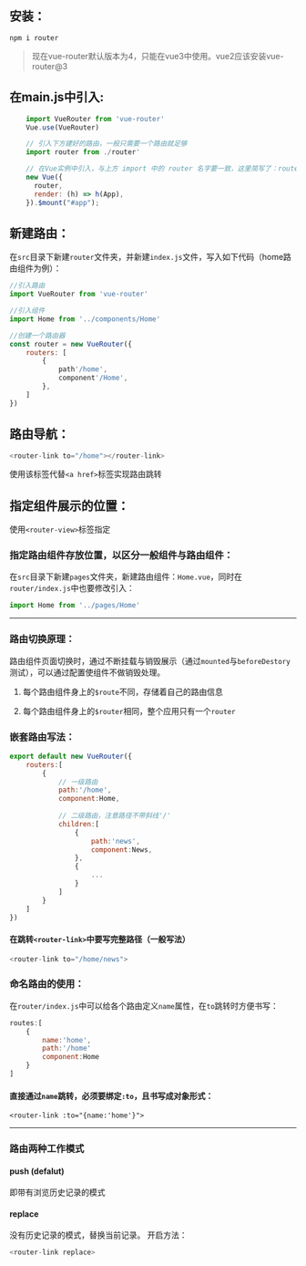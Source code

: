 ## 安装：
`npm i router`
>现在vue-router默认版本为4，只能在vue3中使用。vue2应该安装vue-router@3

## 在main.js中引入:
```js
    import VueRouter from 'vue-router'
    Vue.use(VueRouter)  

    // 引入下方建好的路由，一般只需要一个路由就足够  
    import router from ./router'

    // 在Vue实例中引入，与上方 import 中的 router 名字要一致，这里简写了：router: router
    new Vue({
      router,
      render: (h) => h(App),
    }).$mount("#app");

```
## 新建路由：
在`src`目录下新建`router`文件夹，并新建`index.js`文件，写入如下代码（home路由组件为例）：

```js
//引入路由
import VueRouter from 'vue-router'

//引入组件
import Home from '../components/Home'

//创建一个路由器
const router = new VueRouter({
    routers: [
        {
            path'/home',
            component'/Home',
        },
    ]
})
```

## 路由导航：

```js 
<router-link to="/home"></router-link>
```

使用该标签代替`<a href>`标签实现路由跳转

## 指定组件展示的位置：

使用`<router-view>`标签指定

### 指定路由组件存放位置，以区分一般组件与路由组件：

在`src`目录下新建`pages`文件夹，新建路由组件：`Home.vue`，同时在`router/index.js`中也要修改引入：
```js
import Home from '../pages/Home'
```

---

### 路由切换原理：

路由组件页面切换时，通过不断挂载与销毁展示（通过`mounted`与`beforeDestory`测试），可以通过配置使组件不做销毁处理。

1. 每个路由组件身上的`$route`不同，存储着自己的路由信息

2. 每个路由组件身上的`$router`相同，整个应用只有一个`router`

### 嵌套路由写法：
```js
export default new VueRouter({
    routers:[
        {
            // 一级路由
            path:'/home',
            component:Home,
            
            // 二级路由，注意路径不带斜线'/'
            children:[
                {
                    path:'news',
                    component:News,
                },
                {
                    ...
                }
            ]
        }
    ]
})
```
#### 在跳转`<router-link>`中要写完整路径（一般写法）
```js
<router-link to="/home/news">
```

### 命名路由的使用：
在`router/index.js`中可以给各个路由定义`name`属性，在`to`跳转时方便书写：
```js
routes:[
    {
        name:'home',
        path:'/home'
        component:Home
    }
]
```
#### 直接通过`name`跳转，必须要绑定`:to`，且书写成对象形式：
```js;
<router-link :to="{name:'home'}">
```
---
### 路由两种工作模式
#### push (defalut)
即带有浏览历史记录的模式

#### replace
没有历史记录的模式，替换当前记录。
开启方法：
```js
<router-link replace>
```
